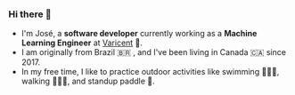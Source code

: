 <!--
**josemiguelalves/josemiguelalves** is a ✨ _special_ ✨ repository because its `README.md` (this file) appears on your GitHub profile.

Here are some ideas to get you started:

- 🔭 I’m currently working on ...
- 🌱 I’m currently learning ...
- 👯 I’m looking to collaborate on ...
- 🤔 I’m looking for help with ...
- 💬 Ask me about ...
- 📫 How to reach me: ...
- 😄 Pronouns: ...
- ⚡ Fun fact: ...
-->

### Hi there 👋

- I'm José, a **software developer** currently working as a **Machine Learning Engineer**  at [Varicent](https://www.varicent.com) 🛫.
- I am originally from Brazil 🇧🇷 , and  I've been living in Canada 🇨🇦 since 2017. 
- In my free time, I like to practice outdoor activities like swimming 🏊🏽‍♂️, walking 🚶🏿‍♂️, and standup paddle 🚣. 
